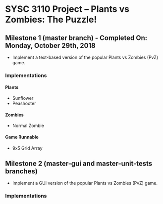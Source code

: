 # SYSC 3110 Project – Plants vs Zombies: The Puzzle! 

## Milestone 1 (master branch) - Completed On: Monday, October 29th, 2018
* Implement a text-based version of the popular Plants vs Zombies (PvZ) game.

### Implementations

#### Plants 
* Sunflower 
* Peashooter

#### Zombies
* Normal Zombie

#### Game Runnable 
* 9x5 Grid Array 


## Milestone 2 (master-gui and master-unit-tests branches)
* Implement a GUI version of the popular Plants vs Zombies (PvZ) game.

### Implementations
